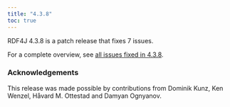 ```yaml
---
title: "4.3.8"
toc: true
---
```

RDF4J 4.3.8 is a patch release that fixes 7 issues.

For a complete overview, see [all issues fixed in 4.3.8](https://github.com/eclipse/rdf4j/milestone/101?closed=1).

### Acknowledgements

This release was made possible by contributions from Dominik Kunz, Ken Wenzel, Håvard M. Ottestad and Damyan Ognyanov. 

